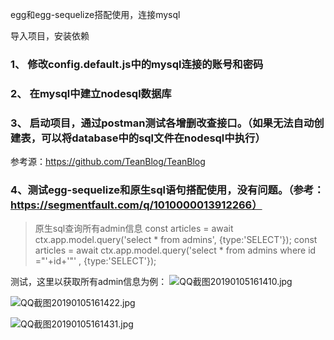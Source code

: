 egg和egg-sequelize搭配使用，连接mysql

导入项目，安装依赖
### 1、 修改config.default.js中的mysql连接的账号和密码
### 2、 在mysql中建立nodesql数据库
### 3、 启动项目，通过postman测试各增删改查接口。（如果无法自动创建表，可以将database中的sql文件在nodesql中执行）
参考源：https://github.com/TeanBlog/TeanBlog

### 4、测试egg-sequelize和原生sql语句搭配使用，没有问题。（参考：https://segmentfault.com/q/1010000013912266）
> 原生sql查询所有admin信息
         const articles = await ctx.app.model.query('select * from admins', {type:'SELECT'});
         const articles = await ctx.app.model.query('select * from admins where id ="'+id+'"'  , {type:'SELECT'});


测试，这里以获取所有admin信息为例：
![QQ截图20190105161410.jpg](https://upload-images.jianshu.io/upload_images/2227968-3661806e65812ec0.jpg?imageMogr2/auto-orient/strip%7CimageView2/2/w/1240)

![QQ截图20190105161422.jpg](https://upload-images.jianshu.io/upload_images/2227968-73839699abf31985.jpg?imageMogr2/auto-orient/strip%7CimageView2/2/w/1240)

![QQ截图20190105161431.jpg](https://upload-images.jianshu.io/upload_images/2227968-18f2782ad77300ee.jpg?imageMogr2/auto-orient/strip%7CimageView2/2/w/1240)